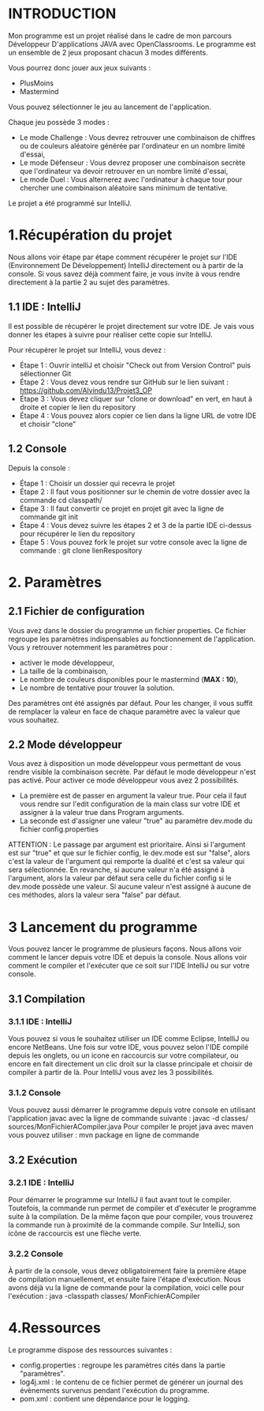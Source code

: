 <h1>INTRODUCTION</h1>

Mon programme est un projet réalisé dans le cadre de mon parcours Développeur D'applications JAVA avec OpenClassrooms.
Le programme est un ensemble de 2 jeux proposant chacun 3 modes différents.
<p>Vous pourrez donc jouer aux jeux suivants :</p>

- PlusMoins
- Mastermind

Vous pouvez sélectionner le jeu au lancement de l'application.
<p>Chaque jeu possède 3 modes :</p>

- Le mode Challenge : Vous devrez retrouver une combinaison de chiffres ou de couleurs aléatoire générée par l'ordinateur en un nombre limité d'essai,
- Le mode Défenseur : Vous devrez proposer une combinaison secrète que l'ordinateur va devoir retrouver en un nombre limité d'essai,
- Le mode Duel : Vous alternerez avec l'ordinateur à chaque tour pour chercher une combinaison aléatoire sans minimum de tentative.

Le projet a été programmé sur IntelliJ. 

<h1>1.Récupération du projet</h1>

Nous allons voir étape par étape comment récupérer le projet sur l'IDE (Environnement De Développement) IntelliJ directement ou à partir de la console. Si vous savez déjà comment faire, je vous invite à vous rendre directement à la partie 2 au sujet des paramètres.

<h2>1.1 IDE : IntelliJ</h2>
<p>Il est possible de récupérer le projet directement sur votre IDE. Je vais vous donner les étapes à suivre pour réaliser cette copie sur IntelliJ.</p>

<p>Pour récupérer le projet sur IntelliJ, vous devez :</p>

- Étape 1 : Ouvrir intelliJ et choisir "Check out from Version Control" puis sélectionner Git
- Étape 2 : Vous devez vous rendre sur GitHub sur le lien suivant : https://github.com/Alvindu13/Projet3_OP 
- Étape 3 : Vous devez cliquer sur "clone or download" en vert, en haut à droite et copier le lien du repository
- Étape 4 : Vous pouvez alors copier ce lien dans la ligne URL de votre IDE et choisir "clone"

<h2>1.2 Console</h2>

<p>Depuis la console :</p>

- Étape 1 : Choisir un dossier qui recevra le projet
- Étape 2 : Il faut vous positionner sur le chemin de votre dossier avec la commande cd classpath/
- Étape 3 : Il faut convertir ce projet en projet git avec la ligne de commande git init
- Étape 4 : Vous devez suivre les étapes 2 et 3 de la partie IDE ci-dessus pour récupérer le lien du repository
- Étape 5 : Vous pouvez fork le projet sur votre console avec la ligne de commande : git clone lienRespository

<h1>2. Paramètres</h1>
<h2>2.1 Fichier de configuration</h2>
Vous avez dans le dossier du programme un fichier properties.
Ce fichier regroupe les paramètres indispensables au fonctionnement de l'application.
Vous y retrouver notemment les paramètres pour :

- activer le mode développeur,
- La taille de la combinaison,
- Le nombre de couleurs disponibles pour le mastermind (<strong>MAX : 10</strong>),
- Le nombre de tentative pour trouver la solution.

Des paramètres ont été assignés par défaut.
Pour les changer, il vous suffit de remplacer la valeur en face de chaque paramètre avec la valeur que vous souhaitez.

<h2>2.2 Mode développeur</h2>
Vous avez à disposition un mode développeur vous permettant de vous rendre visible la combinaison secrète.
Par défaut le mode développeur n'est pas activé.
Pour activer ce mode développeur vous avez 2 possibilités.

- La première est de passer en argument la valeur true. Pour cela il faut vous rendre sur l'edit configuration de la main class sur votre IDE et assigner à la valeur true dans Program arguments.
- La seconde est d'assigner une valeur "true" au paramètre dev.mode du fichier config.properties

ATTENTION : Le passage par argument est prioritaire. Ainsi si l'argument est sur "true" et que sur le fichier config, le dev.mode est sur "false", alors c'est la valeur de l'argument qui remporte la dualité et c'est sa valeur qui sera sélectionnée. En revanche, si aucune valeur n'a été assigné à l'argument, alors la valeur par défaut sera celle du fichier config si le dev.mode possède une valeur. Si aucune valeur n'est assigné à aucune de ces méthodes, alors la valeur sera "false" par défaut.

<h1>3 Lancement du programme</h1>

Vous pouvez lancer le programme de plusieurs façons. Nous allons voir comment le lancer depuis votre IDE et depuis la console.
Nous allons voir comment le compiler et l'exécuter que ce soit sur l'IDE IntelliJ ou sur votre console. 
<h2>3.1 Compilation</h2>

<h3>3.1.1 IDE : IntelliJ</h3>

Vous pouvez si vous le souhaitez utiliser un IDE comme Eclipse, IntelliJ ou encore NetBeans.
Une fois sur votre IDE, vous pouvez selon l'IDE compilé depuis les onglets, ou un icone en raccourcis sur votre compilateur, ou encore en fait directement un clic droit sur la classe principale et choisir de compiler à partir de là.
Pour IntelliJ vous avez les 3 possibilités.

<h3>3.1.2 Console</h3>
Vous pouvez aussi démarrer le programme depuis votre console en utilisant l'application javac avec la ligne de commande suivante :
javac -d classes/ sources/MonFichierACompiler.java
Pour compiler le projet java avec maven vous pouvez utiliser : mvn package en ligne de commande
 
<h2>3.2 Exécution</h2>

<h3>3.2.1 IDE : IntelliJ</h3>

Pour démarrer le programme sur IntelliJ il faut avant tout le compiler. Toutefois, la commande run permet de compiler et d'exécuter le programme suite à la compilation. De la même façon que pour compiler, vous trouverez la commande run à proximité de la commande compile. Sur IntelliJ, son icône de raccourcis est une flèche verte.

<h3>3.2.2 Console</h3>

À partir de la console, vous devez obligatoirement faire la première étape de compilation manuellement, et ensuite faire l'étape d'exécution. Nous avons déjà vu la ligne de commande pour la compilation, voici celle pour l'exécution :
java -classpath classes/ MonFichierACompiler

<h1>4.Ressources</h1>

<p>Le programme dispose des ressources suivantes :</p> 

<ul>
<li>config.properties : regroupe les paramètres cités dans la partie "paramètres".</li>
<li>log4j.xml : le contenu de ce fichier permet de générer un journal des évènements survenus pendant l'exécution du programme.</li>
<li>pom.xml : contient une dépendance pour le logging.</li>
</ul>




 
 
